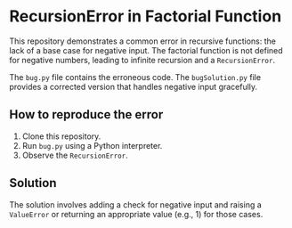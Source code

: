 # RecursionError in Factorial Function

This repository demonstrates a common error in recursive functions: the lack of a base case for negative input. The factorial function is not defined for negative numbers, leading to infinite recursion and a `RecursionError`.

The `bug.py` file contains the erroneous code.  The `bugSolution.py` file provides a corrected version that handles negative input gracefully.

## How to reproduce the error

1. Clone this repository.
2. Run `bug.py` using a Python interpreter.
3. Observe the `RecursionError`. 

## Solution

The solution involves adding a check for negative input and raising a `ValueError` or returning an appropriate value (e.g., 1) for those cases.